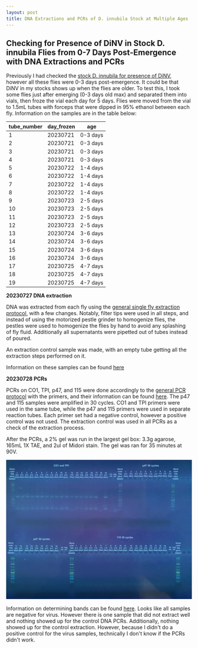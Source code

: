 ```yaml
---
layout: post
title: DNA Extractions and PCRs of D. innubila Stock at Multiple Ages
---
```


## Checking for Presence of DiNV in Stock D. innubila Flies from 0-7 Days Post-Emergence with DNA Extractions and PCRs

Previously I had checked the [stock D. innubila for presence of DiNV](https://meschedl.github.io/Unckless-Lab-Notebook-Maggie/2023/07/06/Checking-Innubila-stocks.html), however all these flies were 0-3 days post-emergence. It could be that DiNV in my stocks shows up when the flies are older. To test this, I took some flies just after emerging (0-3 days old max) and separated them into vials, then froze the vial each day for 5 days. Flies were moved from the vial to 1.5mL tubes with forceps that were dipped in 95% ethanol between each fly. Information on the samples are in the table below:

| tube_number | day_frozen | age      |
|-------------|------------|----------|
| 1           | 20230721   | 0-3 days |
| 2           | 20230721   | 0-3 days |
| 3           | 20230721   | 0-3 days |
| 4           | 20230721   | 0-3 days |
| 5           | 20230722   | 1-4 days |
| 6           | 20230722   | 1-4 days |
| 7           | 20230722   | 1-4 days |
| 8           | 20230722   | 1-4 days |
| 9           | 20230723   | 2-5 days |
| 10          | 20230723   | 2-5 days |
| 11          | 20230723   | 2-5 days |
| 12          | 20230723   | 2-5 days |
| 13          | 20230724   | 3-6 days |
| 14          | 20230724   | 3-6 days |
| 15          | 20230724   | 3-6 days |
| 16          | 20230724   | 3-6 days |
| 17          | 20230725   | 4-7 days |
| 18          | 20230725   | 4-7 days |
| 19          | 20230725   | 4-7 days |

**20230727 DNA extraction**

DNA was extracted from each fly using the [general single fly extraction protocol](https://github.com/meschedl/Unckless_Lab_Resources/blob/main/protocols/single_fly_DNA_extraction.md), with a few changes. Notably, filter tips were used in all steps, and instead of using the motorized pestle grinder to homogenize flies, the pestles were used to homogenize the flies by hand to avoid any splashing of fly fluid. Additionally all supernatants were pipetted out of tubes instead of poured. 

An extraction control sample was made, with an empty tube getting all the extraction steps performed on it. 

Information on these samples can be found [here](https://docs.google.com/spreadsheets/d/1cPPDyA9yPqRAwNDUStkpWWvrwj3JA27fF0Nendt6E-8/edit#gid=0)

**20230728 PCRs**

PCRs on CO1, TPI, p47, and 115 were done accordingly to the [general PCR protocol](https://github.com/meschedl/Unckless_Lab_Resources/blob/main/protocols/PCR_protocol_general.md) with the primers, and their information can be found [here](https://docs.google.com/spreadsheets/d/1IaLLjsa4SXJr90wUi8xyE1dYvWmHsbThSz3d8N9KaK0/edit#gid=0). The p47 and 115 samples were amplified in 30 cycles. CO1 and TPI primers were used in the same tube, while the p47 and 115 primers were used in separate reaction tubes. Each primer set had a negative control, however a positive control was not used. The extraction control was used in all PCRs as a check of the extraction process. 

After the PCRs, a 2% gel was run in the largest gel box: 3.3g agarose, 165mL 1X TAE, and 2ul of Midori stain. The gel was ran for 35 minutes at 90V. 

![](https://raw.githubusercontent.com/meschedl/Unckless-Lab-Notebook-Maggie/master/images/20230728-stock-innubila-gel.jpeg)

Information on determining bands can be found [here](https://docs.google.com/spreadsheets/d/1cPPDyA9yPqRAwNDUStkpWWvrwj3JA27fF0Nendt6E-8/edit#gid=0). Looks like all samples are negative for virus. However there is one sample that did not extract well and nothing showed up for the control DNA PCRs. Additionally, nothing showed up for the control extraction. However, because I didn't do a positive control for the virus samples, technically I don't know if the PCRs didn't work. 